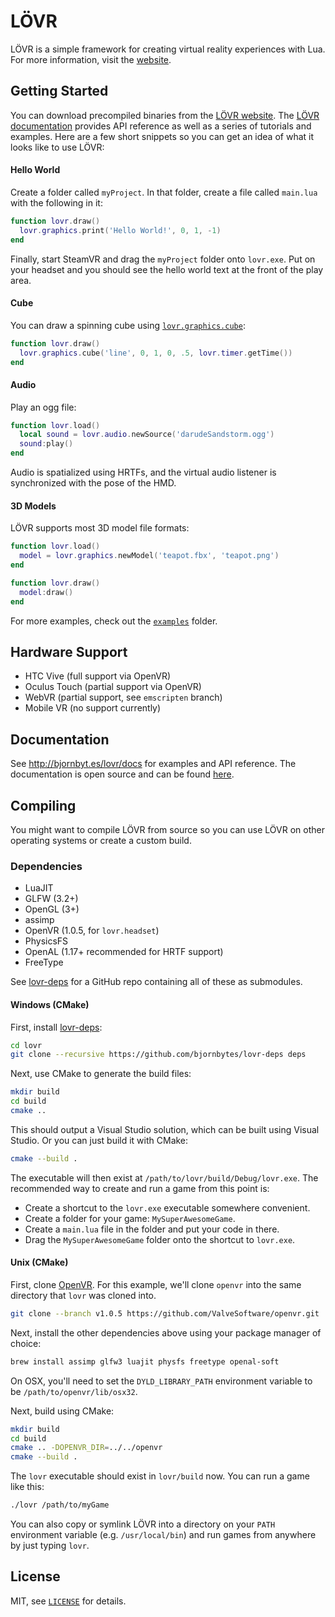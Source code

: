 LÖVR
===

LÖVR is a simple framework for creating virtual reality experiences with Lua.  For more information,
visit the [website](http://bjornbyt.es/lovr).

Getting Started
---

You can download precompiled binaries from the [LÖVR website](http://bjornbyt.es/lovr).  The [LÖVR
documentation](http://bjornbyt.es/lovr/docs) provides API reference as well as a series of tutorials
and examples.  Here are a few short snippets so you can get an idea of what it looks like to use
LÖVR:

#### Hello World

Create a folder called `myProject`.  In that folder, create a file called `main.lua` with the
following in it:

```lua
function lovr.draw()
  lovr.graphics.print('Hello World!', 0, 1, -1)
end
```

Finally, start SteamVR and drag the `myProject` folder onto `lovr.exe`.  Put on your headset and you
should see the hello world text at the front of the play area.

#### Cube

You can draw a spinning cube using
[`lovr.graphics.cube`](http://bjornbyt.es/lovr/docs/lovr.graphics.cube):

```lua
function lovr.draw()
  lovr.graphics.cube('line', 0, 1, 0, .5, lovr.timer.getTime())
end
```

#### Audio

Play an ogg file:

```lua
function lovr.load()
  local sound = lovr.audio.newSource('darudeSandstorm.ogg')
  sound:play()
end
```

Audio is spatialized using HRTFs, and the virtual audio listener is synchronized with the pose of
the HMD.

#### 3D Models

LÖVR supports most 3D model file formats:

```lua
function lovr.load()
  model = lovr.graphics.newModel('teapot.fbx', 'teapot.png')
end

function lovr.draw()
  model:draw()
end
```

For more examples, check out the [`examples`](examples) folder.

Hardware Support
---

- HTC Vive (full support via OpenVR)
- Oculus Touch (partial support via OpenVR)
- WebVR (partial support, see `emscripten` branch)
- Mobile VR (no support currently)

Documentation
---

See <http://bjornbyt.es/lovr/docs> for examples and API reference.  The documentation is open source
and can be found [here](https://github.com/bjornbytes/lovr-docs).

Compiling
---

You might want to compile LÖVR from source so you can use LÖVR on other operating systems or create
a custom build.

### Dependencies

- LuaJIT
- GLFW (3.2+)
- OpenGL (3+)
- assimp
- OpenVR (1.0.5, for `lovr.headset`)
- PhysicsFS
- OpenAL (1.17+ recommended for HRTF support)
- FreeType

See [lovr-deps](https://github.com/bjornbytes/lovr-deps) for a GitHub repo containing all of these
as submodules.

#### Windows (CMake)

First, install [lovr-deps](https://github.com/bjornbytes/lovr-deps):

```sh
cd lovr
git clone --recursive https://github.com/bjornbytes/lovr-deps deps
```

Next, use CMake to generate the build files:

```sh
mkdir build
cd build
cmake ..
```

This should output a Visual Studio solution, which can be built using Visual Studio.  Or you can
just build it with CMake:

```sh
cmake --build .
```

The executable will then exist at `/path/to/lovr/build/Debug/lovr.exe`.  The recommended way to
create and run a game from this point is:

- Create a shortcut to the `lovr.exe` executable somewhere convenient.
- Create a folder for your game: `MySuperAwesomeGame`.
- Create a `main.lua` file in the folder and put your code in there.
- Drag the `MySuperAwesomeGame` folder onto the shortcut to `lovr.exe`.

#### Unix (CMake)

First, clone [OpenVR](https://github.com/ValveSoftware/openvr).  For this example, we'll clone
`openvr` into the same directory that `lovr` was cloned into.

```sh
git clone --branch v1.0.5 https://github.com/ValveSoftware/openvr.git
```

Next, install the other dependencies above using your package manager of choice:

```sh
brew install assimp glfw3 luajit physfs freetype openal-soft
```

On OSX, you'll need to set the `DYLD_LIBRARY_PATH` environment variable to be
`/path/to/openvr/lib/osx32`.

Next, build using CMake:

```sh
mkdir build
cd build
cmake .. -DOPENVR_DIR=../../openvr
cmake --build .
```

The `lovr` executable should exist in `lovr/build` now.  You can run a game like this:

```sh
./lovr /path/to/myGame
```

You can also copy or symlink LÖVR into a directory on your `PATH` environment variable (e.g.
`/usr/local/bin`) and run games from anywhere by just typing `lovr`.

License
---

MIT, see [`LICENSE`](LICENSE) for details.
